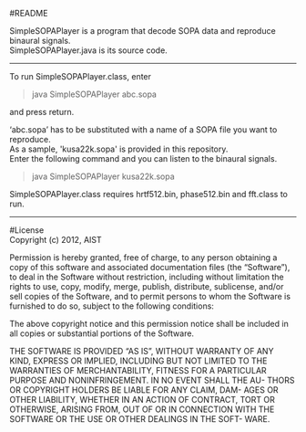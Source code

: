 #README

SimpleSOPAPlayer is a program that decode SOPA data and reproduce binaural signals.  
SimpleSOPAPlayer.java is its source code.
**********

To run SimpleSOPAPlayer.class, enter
>java SimpleSOPAPlayer abc.sopa

and press return.

‘abc.sopa’ has to be substituted with a name of a SOPA file you want to reproduce.  
As a sample, 'kusa22k.sopa' is provided in this repository.  
Enter the following command and you can listen to the binaural signals.

>java SimpleSOPAPlayer kusa22k.sopa

SimpleSOPAPlayer.class requires hrtf512.bin, phase512.bin and fft.class to run.

**********

#License  
Copyright (c) 2012, AIST

Permission is hereby granted, free of charge, to any person obtaining a copy of this software and associated documentation files (the “Software”), to deal in the Software without restriction, including without limitation the rights to use, copy, modify, merge, publish, distribute, sublicense, and/or sell copies of the Software, and to permit persons to whom the Software is furnished to do so, subject to the following conditions:

The above copyright notice and this permission notice shall be included in all copies or substantial portions of the Software.

THE SOFTWARE IS PROVIDED “AS IS”, WITHOUT WARRANTY OF ANY KIND, EXPRESS OR IMPLIED, INCLUDING BUT NOT LIMITED TO THE WARRANTIES OF MERCHANTABILITY, FITNESS FOR A PARTICULAR PURPOSE AND NONINFRINGEMENT. IN NO EVENT SHALL THE AU- THORS OR COPYRIGHT HOLDERS BE LIABLE FOR ANY CLAIM, DAM- AGES OR OTHER LIABILITY, WHETHER IN AN ACTION OF CONTRACT, TORT OR OTHERWISE, ARISING FROM, OUT OF OR IN CONNECTION WITH THE SOFTWARE OR THE USE OR OTHER DEALINGS IN THE SOFT- WARE.